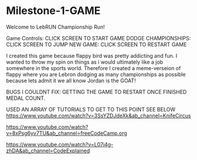 # Milestone-1-GAME
Welcome to LebRUN Championship Run!  

Game Controls: CLICK SCREEN TO START GAME
                DODGE CHAMPIONSHIPS: CLICK SCREEN TO JUMP
                NEW GAME: CLICK SCREEN TO RESTART GAME

I created this game because flappy bird was pretty addicting and fun. 
I wanted to throw my spin on things as i would ultimately like a job somewhere in the sports world.
Therefore I created a meme-verseion of flappy where you are Lebron dodging as many championships as possible 
because lets admit it we all know Jordan is the GOAT!


BUGS I COULDNT FIX: GETTING THE GAME TO RESTART ONCE FINISHED MEDAL COUNT. 


USED AN ARRAY OF TUTORIALS TO GET TO THIS POINT SEE BELOW
https://www.youtube.com/watch?v=3SsYZDJdeXk&ab_channel=KnifeCircus

https://www.youtube.com/watch?v=8xPsg6yv7TU&ab_channel=freeCodeCamp.org

https://www.youtube.com/watch?v=L07i4g-zhDA&ab_channel=CodeExplained